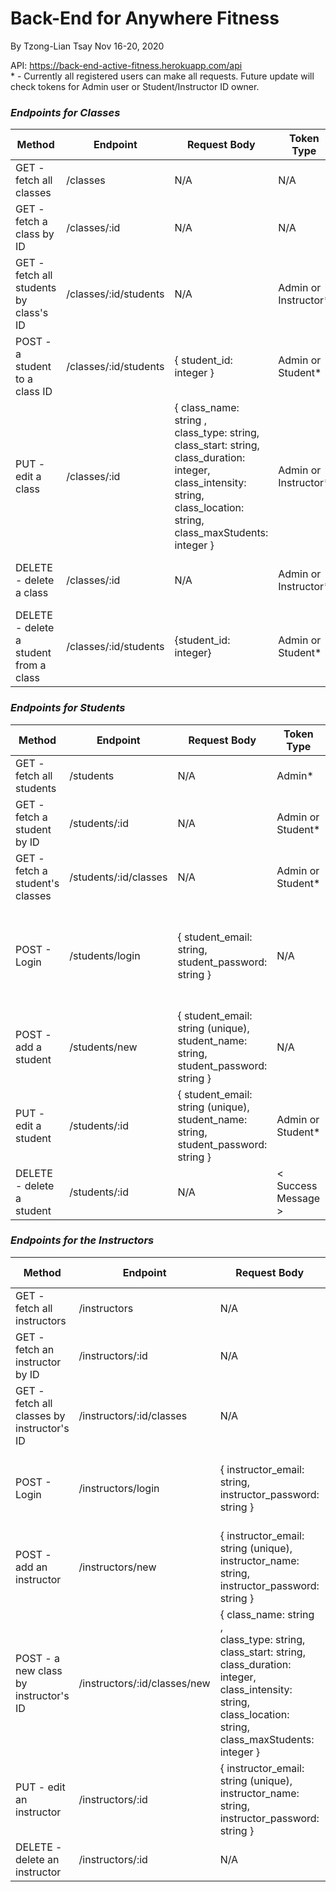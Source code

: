 # Back-End for Anywhere Fitness
By Tzong-Lian Tsay
Nov 16-20, 2020

API: https://back-end-active-fitness.herokuapp.com/api    
\* - Currently all registered users can make all requests.  Future update will check tokens for Admin user or Student/Instructor ID owner.

### **_Endpoints for Classes_**
| Method | Endpoint | Request Body | Token Type | JSON Response |
| ------ | -------- | ---- | ---- | ----|
| GET - fetch all classes | /classes | N/A | N/A | Array of Class Objects |
| GET - fetch a class by ID | /classes/:id | N/A | N/A | Class Object |
| GET - fetch all students by class's ID | /classes/:id/students | N/A | Admin or Instructor*| Array of Student Objects |
| POST - a student to a class ID | /classes/:id/students | { student_id: integer } | Admin or Student* | < Success Message > |
| PUT - edit a class | /classes/:id |  { class_name: string ,</br> class_type: string,</br> class_start: string,</br> class_duration: integer,</br> class_intensity: string,</br> class_location: string,</br> class_maxStudents: integer } | Admin or Instructor* | < Success Message > |
| DELETE - delete a class | /classes/:id | N/A | Admin or Instructor* | < Success Message > |
| DELETE - delete a student from a class | /classes/:id/students | {student_id: integer} | Admin or Student* | < Success Message > |

### **_Endpoints for Students_**
| Method | Endpoint | Request Body | Token Type | JSON Response |
| ------ | -------- | ---- | ---- | ---- |
| GET - fetch all students | /students | N/A | Admin* | Array of Student Objects |
| GET - fetch a student by ID | /students/:id | N/A | Admin or Student* | Student Object |
| GET - fetch a student's classes | /students/:id/classes| N/A | Admin or Student* | Array of Class Objects |
| POST - Login | /students/login | { student_email: string,</br> student_password: string } | N/A |{ < Success Message >, </br> student_id: integer,</br> token: string } |
| POST - add a student | /students/new | { student_email: string (unique),</br> student_name: string,</br> student_password: string } | N/A | < Success Message > |
| PUT - edit a student | /students/:id | { student_email: string (unique),</br> student_name: string,</br> student_password: string } | Admin or Student* | < Success Message > |
| DELETE - delete a student | /students/:id | N/A | < Success Message > |

### **_Endpoints for the Instructors_**
| Method | Endpoint | Request Body | Token Type | JSON Response |
| ------ | -------- | ---- | ---- | ---- |
| GET - fetch all instructors | /instructors | N/A | N/A | Array of Instructor Objects |
| GET - fetch an instructor by ID | /instructors/:id | N/A | N/A | Instructor Object |
| GET - fetch all classes by instructor's ID | /instructors/:id/classes | N/A | N/A | Array of Class Objects |
| POST - Login | /instructors/login | { instructor_email: string,</br> instructor_password: string }| N/A | { < Success Message >, </br> instructor_id: integer,</br> token: string } |
| POST - add an instructor | /instructors/new | { instructor_email: string (unique),</br> instructor_name: string,</br> instructor_password: string } | N/A | < Success Message > |
| POST - a new class by instructor's ID | /instructors/:id/classes/new | { class_name: string ,</br> class_type: string,</br> class_start: string,</br> class_duration: integer,</br> class_intensity: string,</br> class_location: string,</br> class_maxStudents: integer }| Admin or Instructor* | < Success Message > |
| PUT - edit an instructor | /instructors/:id | { instructor_email: string (unique),</br> instructor_name: string,</br> instructor_password: string } | Admin or Instructor* | < Success Message > |
| DELETE - delete an instructor | /instructors/:id | N/A | Admin or Instructor* | < Success Message > |


